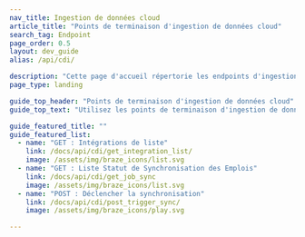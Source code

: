 ```yaml
---
nav_title: Ingestion de données cloud
article_title: "Points de terminaison d'ingestion de données cloud"
search_tag: Endpoint
page_order: 0.5
layout: dev_guide
alias: /api/cdi/

description: "Cette page d'accueil répertorie les endpoints d'ingestion de données cloud dans Braze."
page_type: landing

guide_top_header: "Points de terminaison d'ingestion de données cloud"
guide_top_text: "Utilisez les points de terminaison d'ingestion de données cloud de Braze pour gérer vos intégrations et synchronisations de data warehouse."

guide_featured_title: ""
guide_featured_list:
  - name: "GET : Intégrations de liste"
    link: /docs/api/cdi/get_integration_list/
    image: /assets/img/braze_icons/list.svg
  - name: "GET : Liste Statut de Synchronisation des Emplois"
    link: /docs/api/cdi/get_job_sync
    image: /assets/img/braze_icons/list.svg
  - name: "POST : Déclencher la synchronisation"
    link: /docs/api/cdi/post_trigger_sync/
    image: /assets/img/braze_icons/play.svg

---
```


